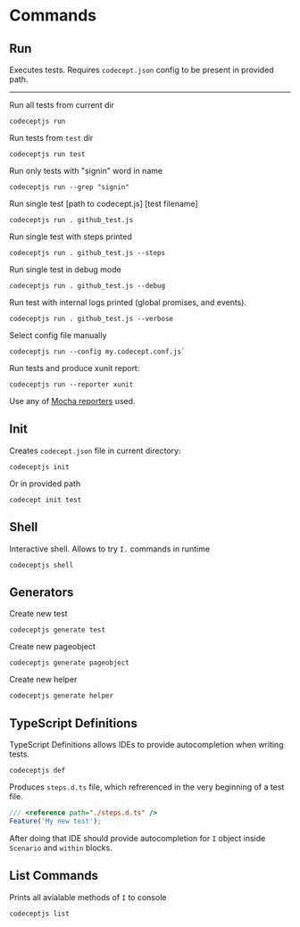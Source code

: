 # Commands

## Run

Executes tests. Requires `codecept.json` config to be present in provided path.

---

Run all tests from current dir

```
codeceptjs run
```

Run tests from `test` dir

```
codeceptjs run test
```

Run only tests with "signin" word in name

```
codeceptjs run --grep "signin"
```

Run single test [path to codecept.js] [test filename]

```
codeceptjs run . github_test.js
```

Run single test with steps printed

```
codeceptjs run . github_test.js --steps
```

Run single test in debug mode

```
codeceptjs run . github_test.js --debug
```

Run test with internal logs printed (global promises, and events).

```
codeceptjs run . github_test.js --verbose
```

Select config file manually

```
codeceptjs run --config my.codecept.conf.js`
```

Run tests and produce xunit report:

```
codeceptjs run --reporter xunit
```

Use any of [Mocha reporters](https://github.com/mochajs/mocha/tree/master/lib/reporters) used.

## Init

Creates `codecept.json` file in current directory:

```
codeceptjs init
```

Or in provided path

```
codecept init test
```

## Shell

Interactive shell. Allows to try `I.` commands in runtime

```
codeceptjs shell
```

## Generators

Create new test

```
codeceptjs generate test
```

Create new pageobject

```
codeceptjs generate pageobject
```

Create new helper

```
codeceptjs generate helper
```

## TypeScript Definitions

TypeScript Definitions allows IDEs to provide autocompletion when writing tests.

```
codeceptjs def
```

Produces `steps.d.ts` file, which refrerenced in the very beginning of a test file.

```js
/// <reference path="./steps.d.ts" />
Feature('My new test');
```

After doing that IDE should provide autocompletion for `I` object inside `Scenario` and `within` blocks.

## List Commands

Prints all avialable methods of `I` to console

```
codeceptjs list
```